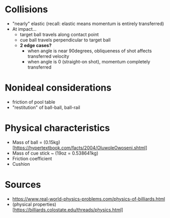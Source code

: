 # Collisions
- "nearly" elastic (recall: elastic means momentum is entirely transferred)
- At impact...
    - target ball travels along contact point
    - cue ball travels perpendicular to target ball
    - **2 edge cases?**
        - when angle is near 90degrees, obliqueness of shot affects transferred velocity
        - when angle is 0 (straight-on shot), momentum completely transferred

# Nonideal considerations
- friction of pool table
- "restitution" of ball-ball, ball-rail 

# Physical characteristics
- Mass of ball = (0.15kg)[https://hypertextbook.com/facts/2004/OluwoleOwoseni.shtml]
- Mass of cue stick ~ (19oz = 0.538641kg)
- Friction coefficient
- Cushion

# Sources
- https://www.real-world-physics-problems.com/physics-of-billiards.html
- (physical properties)[https://billiards.colostate.edu/threads/physics.html]
